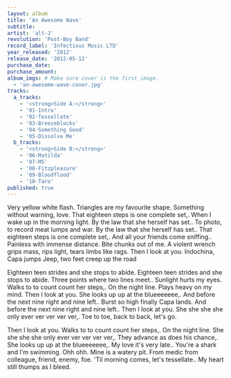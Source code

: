 ```yaml
---
layout: album
title: 'An Awesome Wave'
subtitle: 
artist: 'alt-J'
revolution: 'Post-Boy Band'
record_label: 'Infectious Music LTD'
year_released: '2012'
release_date: '2012-05-12'
purchase_date: 
purchase_amount: 
album_imgs: # Make sure cover is the first image. 
  - 'an-awesome-wave-cover.jpg'
tracks:
  a_tracks:
    - '<strong>Side A:</strong>'
    - '01-Intro'
    - '02-Tessellate'
    - '03-Breezeblocks'
    - '04-Something Good'
    - '05-Dissolve Me'
  b_tracks:
    - '<strong>Side B:</strong>'
    - '06-Matilda'
    - '07-MS'
    - '08-Fitzpleasure'
    - '09-Bloodflood'
    - '10-Taro'
published: true
---
```


Very yellow white flash. Triangles are my favourite shape. Something without warning, love. That eighteen steps is one complete set,. When I wake up in the morning light. By the law that she herself has set.. To photo, to record meat lumps and war. By the law that she herself has set.. That eighteen steps is one complete set,. And all your friends come sniffing.. Painless with immense distance. Bite chunks out of me. A violent wrench grips mass, rips light, tears limbs like rags. Then I look at you. Indochina, Capa jumps Jeep, two feet creep up the road

Eighteen teen strides and she stops to abide. Eighteen teen strides and she stops to abide. Three points where two lines meet.. Sunlight hurts my eyes. Walks to to count count her steps,. On the night line. Plays heavy on my mind. Then I look at you. She looks up up at the blueeeeeee,. And before the next nine right and nine left.. Burst so high finally Capa lands. And before the next nine right and nine left.. Then I look at you. She she she she only ever ver ver ver ver,. Toe to toe, back to back, let's go.

Then I look at you. Walks to to count count her steps,. On the night line. She she she she only ever ver ver ver ver,. They advance as does his chance,. She looks up up at the blueeeeeee,. My love it's very late.. You're a shark and I'm swimming. Ohh ohh. Mine is a watery pit. From medic from colleague, friend, enemy, foe. 'Til morning comes, let's tessellate.. My heart still thumps as I bleed.

